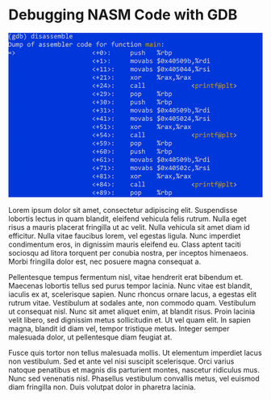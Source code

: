 # Debugging NASM Code with GDB


![Disassemble_IMG](images/Disassemble.png) 

 Lorem ipsum dolor sit amet, consectetur adipiscing elit. Suspendisse lobortis lectus in quam blandit, eleifend vehicula felis rutrum. Nulla eget risus a mauris placerat fringilla ut ac velit. Nulla vehicula sit amet diam id efficitur. Nulla vitae faucibus lorem, vel egestas ligula. Nunc imperdiet condimentum eros, in dignissim mauris eleifend eu. Class aptent taciti sociosqu ad litora torquent per conubia nostra, per inceptos himenaeos. Morbi fringilla dolor est, nec posuere magna consequat a.

Pellentesque tempus fermentum nisl, vitae hendrerit erat bibendum et. Maecenas lobortis tellus sed purus tempor lacinia. Nunc vitae est blandit, iaculis ex at, scelerisque sapien. Nunc rhoncus ornare lacus, a egestas elit rutrum vitae. Vestibulum at sodales ante, non commodo quam. Vestibulum ut consequat nisl. Nunc sit amet aliquet enim, at blandit risus. Proin lacinia velit libero, sed dignissim metus sollicitudin et. Ut vel quam elit. In sapien magna, blandit id diam vel, tempor tristique metus. Integer semper malesuada dolor, ut pellentesque diam feugiat at.

Fusce quis tortor non tellus malesuada mollis. Ut elementum imperdiet lacus non vestibulum. Sed et ante vel nisi suscipit scelerisque. Orci varius natoque penatibus et magnis dis parturient montes, nascetur ridiculus mus. Nunc sed venenatis nisl. Phasellus vestibulum convallis metus, vel euismod diam fringilla non. Duis volutpat dolor in pharetra lacinia. 
